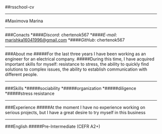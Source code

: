 ##rsschool-cv
********
#Maximova Marina
********
###Conacts
*####_Discord_: chertenok567
*####_E-mail_: marishka16041996@gmail.com
*####_GitHub_: chertenok567
********
###About me
#####For the last three years I have been working as an engineer for an electrical company.
#####During this time, I have acquired important skills for myself: resistance to stress, the ability to quickly find solutions to complex issues, the ability to establish communication with different people.
********
###Skills
*#####sociability
*#####organization
*#####diligence
*#####stress resistance
*********
###Experience
#####At the moment I have no experience working on serious projects, but I have a great desire to try myself in this business
*********
###English
#####Pre-Intermediate (CEFR A2+)
